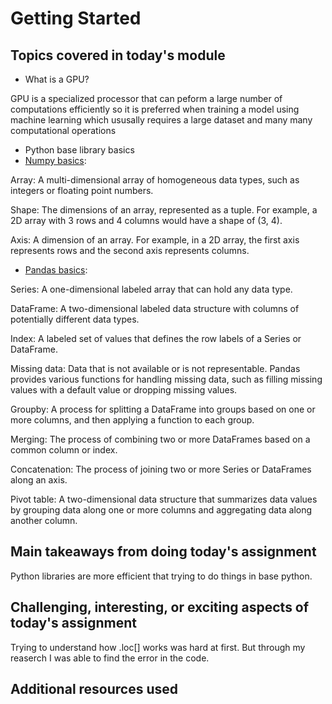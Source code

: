 # Getting Started

## Topics covered in today's module
* What is a GPU? 

GPU is a specialized processor that can peform a large number of computations efficiently so it is preferred when training a model using machine learning which ususally  requires a large dataset and many many computational operations

* Python base library basics
* [Numpy basics](https://www.datacamp.com/cheat-sheet/numpy-cheat-sheet-data-analysis-in-python):

Array: A multi-dimensional array of homogeneous data types, such as integers or floating point numbers.

Shape: The dimensions of an array, represented as a tuple. For example, a 2D array with 3 rows and 4 columns would have a shape of (3, 4).

Axis: A dimension of an array. For example, in a 2D array, the first axis represents rows and the second axis represents columns.

* [Pandas basics](https://www.datacamp.com/cheat-sheet/pandas-cheat-sheet-for-data-science-in-python):

Series: A one-dimensional labeled array that can hold any data type.

DataFrame: A two-dimensional labeled data structure with columns of potentially different data types.

Index: A labeled set of values that defines the row labels of a Series or DataFrame.

Missing data: Data that is not available or is not representable. Pandas provides various functions for handling missing data, such as filling missing values with a default value or dropping missing values.

Groupby: A process for splitting a DataFrame into groups based on one or more columns, and then applying a function to each group.

Merging: The process of combining two or more DataFrames based on a common column or index.

Concatenation: The process of joining two or more Series or DataFrames along an axis.

Pivot table: A two-dimensional data structure that summarizes data values by grouping data along one or more columns and aggregating data along another column.

## Main takeaways from doing today's assignment
Python libraries are more efficient that trying to do things in base python. 


## Challenging, interesting, or exciting aspects of today's assignment
Trying to understand how .loc[] works was hard at first. But through my reaserch I was able to find the error in the code.

## Additional resources used 
<To be filled>
